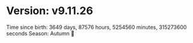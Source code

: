 # Version: v9.11.26
Time since birth: 3649 days, 87576 hours, 5254560 minutes, 315273600 seconds
Season: Autumn 🍁
